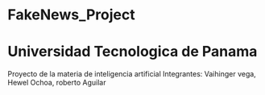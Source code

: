 # FakeNews_Project

# Universidad Tecnologica de Panama
Proyecto de la materia de inteligencia artificial
Integrantes: Vaihinger vega, Hewel Ochoa, roberto Aguilar
